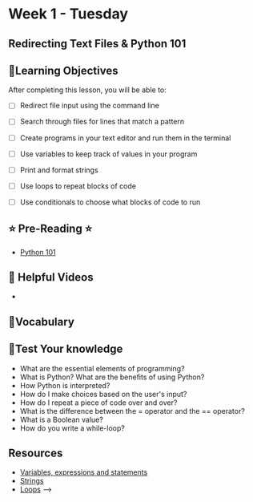 # Week 1 - Tuesday

## Redirecting Text Files & Python 101

## 📍Learning Objectives
After completing this lesson, you will be able to:

- [ ] Redirect file input using the command line
- [ ] Search through files for lines that match a pattern
- [ ] Create programs in your text editor and run them in the terminal
- [ ] Use variables to keep track of values in your program
- [ ] Print and format strings
- [ ] Use loops to repeat blocks of code
- [ ] Use conditionals to choose what blocks of code to run


## ⭐️ Pre-Reading ⭐️
- [Python 101](https://digitalcrafts.instructure.com/courses/212/pages/reading-python-101?module_item_id=39076)

<!-- ## 📍Agenda
- Learn how to redirect input and output with bash
- Begin learning fundamental concepts of programming 
- Discuss Control Structures
- Discuss Nested Control Structures
- The Debug Process -->

<!-- ## 🟡 Lecture Presentations
- [Redirecting Input & Output](https://dc-houston.herokuapp.com/CommandLine/Redirecting.html#1)
- [Python 101](https://dc-exxon-slides.netlify.app/python/python101#1)
- [The debug process](https://docs.google.com/document/d/1Hb3IZVcnrZQ6FXNgiqUBbqrEkRv-k1O_TFffqj3KoVs/edit)

<!-- ## 🟣Labs 
- [advanced cli](https://github.com/veros-labs/cli-lab-advanced)
- [python101](https://github.com/veros-labs/lab-python-101)
-->

 <!-- ## 🔶 Practice Problems
 - [Problems for additional practice](https://github.com/veros-labs/practice-python-101) -->


<!-- ## 🟠Homework 
Medium problems in homework folder
- [homework](./homework/)
-->

## 🔵 Helpful Videos

- []()

## 🔶Vocabulary

## 🔷Test Your knowledge
- What are the essential elements of programming?
- What is Python? What are the benefits of using Python?
- How Python is interpreted?
- How do I make choices based on the user's input?
- How do I repeat a piece of code over and over?
- What is the difference between the = operator and the == operator?
- What is a Boolean value?
- How do you write a while-loop?

## Resources 
- [Variables, expressions and statements](https://greenteapress.com/thinkpython2/html/thinkpython2003.html)
- [Strings](https://greenteapress.com/thinkpython2/html/thinkpython2009.html)
- [Loops](https://greenteapress.com/thinkpython2/html/thinkpython2008.html) -->



